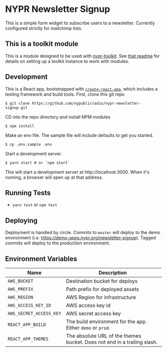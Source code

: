  # NYPR Newsletter Signup
This is a simple form widget to subscribe users to a newsletter. Currently configured strictly for mailchimp lists.

## This is a toolkit module
This is a module designed to be used with [nypr-toolkit](https://github.com/nypublicradio/nypr-toolkit). See [that readme](https://github.com/nypublicradio/nypr-toolkit#development) for details on setting up a toolkit instance to work with modules.

## Development
This is a React app, bootstrapped with [`create-react-app`](https://github.com/facebookincubator/create-react-app), which includes a testing framework and build tools.
First, clone this git repo
```
$ git clone https://github.com/nypublicradio/nypr-newsletter-signup.git
```
CD into the repo directory and install NPM modules
```
$ npm install
```
Make an env file. The sample file will include defaults to get you started.
```
$ cp .env.sample .env
```
Start a development server.
```
$ yarn start # or `npm start`
```
This will start a development server at http://localhost:3000. When it's running, a browser will open up at that address.
## Running Tests
* `yarn test` or `npm test`
## Deploying
Deployment is handled by circle. Commits to `master` will deploy to the demo environment (i.e. https://demo-apps.nypr.org/newsletter-signup). Tagged commits will deploy to the production environment.
## Environment Variables
Name | Description
--- |  ---
`AWS_BUCKET` | Destination bucket for deploys
`AWS_PREFIX` | Path prefix for deployed assets
`AWS_REGION` | AWS Region for infrastructure
`AWS_ACCESS_KEY_ID` | AWS access key id
`AWS_SECRET_ACCESS_KEY` | AWS secret access key
`REACT_APP_BUILD` | The build environment for the app. Either `demo` or `prod`.
`REACT_APP_THEMES` | The absolute URL of the themes bucket. Does not end in a trailing slash.

